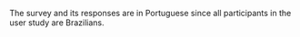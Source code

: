 The survey and its responses are in Portuguese since all participants in the user study are Brazilians. 